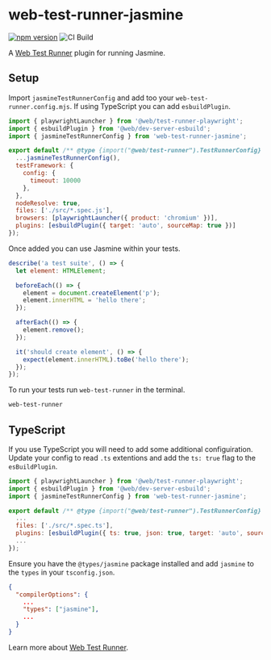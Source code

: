 # web-test-runner-jasmine

[![npm version](https://badge.fury.io/js/web-test-runner-jasmine.svg)](https://badge.fury.io/js/web-test-runner-jasmine) ![CI Build](https://github.com/coryrylan/web-test-runner-jasmine/actions/workflows/build.yml/badge.svg)

A [Web Test Runner](https://modern-web.dev/docs/test-runner/overview/) plugin for running Jasmine.

## Setup

Import `jasmineTestRunnerConfig` and add too your `web-test-runner.config.mjs`.
If using TypeScript you can add `esbuildPlugin`.

```javascript
import { playwrightLauncher } from '@web/test-runner-playwright';
import { esbuildPlugin } from '@web/dev-server-esbuild';
import { jasmineTestRunnerConfig } from 'web-test-runner-jasmine';

export default /** @type {import("@web/test-runner").TestRunnerConfig} */ ({
  ...jasmineTestRunnerConfig(),
  testFramework: {
    config: {
      timeout: 10000
    },
  },
  nodeResolve: true,
  files: ['./src/*.spec.js'],
  browsers: [playwrightLauncher({ product: 'chromium' })],
  plugins: [esbuildPlugin({ target: 'auto', sourceMap: true })]
});
```

Once added you can use Jasmine within your tests.

```javascript
describe('a test suite', () => {
  let element: HTMLElement;

  beforeEach(() => {
    element = document.createElement('p');
    element.innerHTML = 'hello there';
  });

  afterEach(() => {
    element.remove();
  });

  it('should create element', () => {
    expect(element.innerHTML).toBe('hello there');
  });
});
```

To run your tests run `web-test-runner` in the terminal.

```bash
web-test-runner
```

## TypeScript

If you use TypeScript you will need to add some additional configuiration. Update your
config to read `.ts` extentions and add the `ts: true` flag to the `esBuildPlugin`.

```javascript
import { playwrightLauncher } from '@web/test-runner-playwright';
import { esbuildPlugin } from '@web/dev-server-esbuild';
import { jasmineTestRunnerConfig } from 'web-test-runner-jasmine';

export default /** @type {import("@web/test-runner").TestRunnerConfig} */ ({
  ...
  files: ['./src/*.spec.ts'],
  plugins: [esbuildPlugin({ ts: true, json: true, target: 'auto', sourceMap: true })]
  ...
});
```

Ensure you have the `@types/jasmine` package installed and add `jasmine` to the `types`
in your `tsconfig.json`.

```json
{
  "compilerOptions": {
    ...
    "types": ["jasmine"],
    ...
  }
}
```

Learn more about [Web Test Runner](https://modern-web.dev/docs/test-runner/overview/).